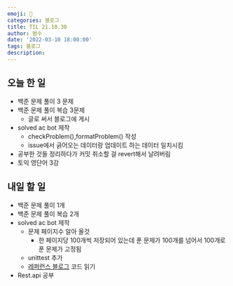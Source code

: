 ```yaml
---
emoji: 🏃
categories: 블로그
title: TIL 21.10.30
author: 범수
date: '2022-03-10 18:00:00'
tags: 블로그
description:
---
```

<!-- 
튜토리얼, 하우 투 가이드, 설명 ,레퍼런스 
https://documentation.divio.com/tutorials/
-->

## 오늘 한 일

* 백준 문제 풀이 3 문제
* 백준 문제 풀이 복습 3문제
  * 글로 써서 블로그에 게시
* solved ac bot 제작
  * checkProblem(),formatProblem() 작성
  * issue에서 긁어오는 데이터랑 업데이트 하는 데이터 일치시킴
* 공부한 것들 정리하다가 커밋 취소할 걸 revert해서 날려버림
* 토익 영단어 3강

## 내일 할 일

* 백준 문제 풀이 1개
* 백준 문제 풀이 복습 2개
* solved ac bot 제작
  * 문제 페이지수 알아 올것
    * 한 페이지당 100개씩 저장되어 있는데 푼 문제가 100개를 넘어서 100개로 푼 문제가 고정됨
  * unittest 추가
  * [레퍼런스 블로그](https://github.com/kth990303/bojUnsolved) 코드 읽기
* Rest.api 공부